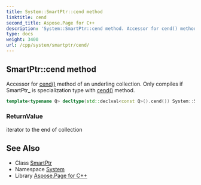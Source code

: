 ```yaml
---
title: System::SmartPtr::cend method
linktitle: cend
second_title: Aspose.Page for C++
description: 'System::SmartPtr::cend method. Accessor for cend() method of an underling collection. Only compiles if SmartPtr_ is specialization type with cend() method in C++.'
type: docs
weight: 3400
url: /cpp/system/smartptr/cend/
---
```

## SmartPtr::cend method


Accessor for [cend()](./) method of an underling collection. Only compiles if SmartPtr_ is specialization type with [cend()](./) method.

```cpp
template<typename Q> decltype(std::declval<const Q>().cend()) System::SmartPtr<T>::cend() const
```


### ReturnValue

iterator to the end of collection

## See Also

* Class [SmartPtr](../)
* Namespace [System](../../)
* Library [Aspose.Page for C++](../../../)
